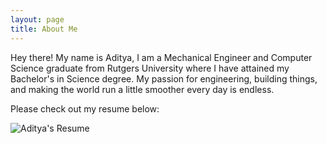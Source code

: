 ```yaml
---
layout: page
title: About Me
---
```


<p class="message">
  Hey there! My name is Aditya, I am a Mechanical Engineer and Computer Science graduate from Rutgers University where I have attained my Bachelor's in Science degree. My passion for engineering, building things, and making the world run a little smoother every day is endless.
</p>

Please check out my resume below:

![](https://docs.google.com/document/d/1o-vQKGD-KG_c8h1GecuUMbGCWMUe1DlSt6BKuq7--TI/edit?usp=sharing "Aditya's Resume")